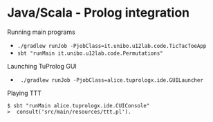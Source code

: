 # Java/Scala - Prolog integration

Running main programs

- `./gradlew runJob -PjobClass=it.unibo.u12lab.code.TicTacToeApp`
- `sbt "runMain it.unibo.u12lab.code.Permutations"`

Launching TuProlog GUI

- ` ./gradlew runJob -PjobClass=alice.tuprologx.ide.GUILauncher`

Playing TTT

```
$ sbt "runMain alice.tuprologx.ide.CUIConsole"
>  consult('src/main/resources/ttt.pl').
```
